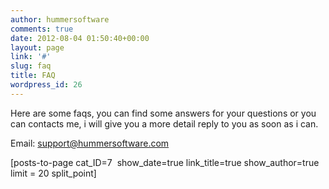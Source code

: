 ```yaml
---
author: hummersoftware
comments: true
date: 2012-08-04 01:50:40+00:00
layout: page
link: '#'
slug: faq
title: FAQ
wordpress_id: 26
---
```


Here are some faqs, you can find some answers for your questions or you can contacts me, i will give you a more detail reply to you as soon as i can.

Email: [support@hummersoftware.com](mailto:support@hummersoftware.com)

[posts-to-page cat_ID=7  show_date=true link_title=true show_author=true limit = 20 split_point]
